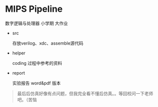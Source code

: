 # MIPS Pipeline

数字逻辑与处理器 小学期 大作业

* src 

  存放verilog、xdc、assemble源代码

* helper

  coding 过程中参考的资料

* report

  实验报告 word&pdf 版本

> 最后后仿真好像有点问题，但我完全看不懂后仿真。。等回校问一下老师吧。（苦恼